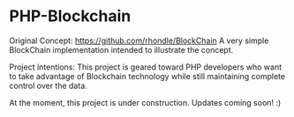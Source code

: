 # PHP-Blockchain

Original Concept: https://github.com/rhondle/BlockChain
A very simple BlockChain implementation intended to illustrate the concept.

Project intentions:
This project is geared toward PHP developers who want to take advantage of Blockchain technology while still maintaining complete control over the data.

At the moment, this project is under construction. Updates coming soon! :)
